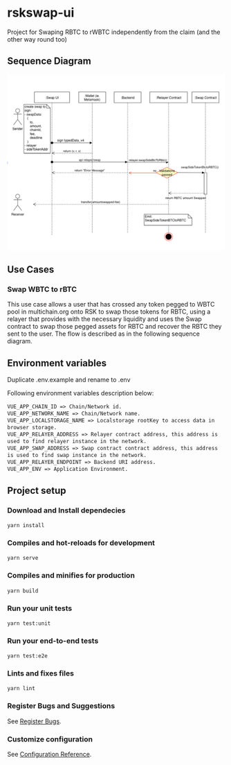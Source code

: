 # rskswap-ui
Project for Swaping RBTC to rWBTC independently from the claim (and the other way round too) 

## Sequence Diagram
![Sequence Diagram](sequence-diagram.png)


## Use Cases

### Swap WBTC to rBTC 
This use case allows a user that has crossed any token pegged to WBTC pool in multichain.org onto RSK to swap those tokens for RBTC, using a relayer that provides with the necessary liquidity and uses the Swap contract to swap those pegged assets for RBTC and recover the RBTC they sent to the user. The flow is described as in the following sequence diagram.

## Environment variables
Duplicate .env.example and rename to .env

Following environment variables description below:

```
VUE_APP_CHAIN_ID => Chain/Network id.
VUE_APP_NETWORK_NAME => Chain/Network name.
VUE_APP_LOCALSTORAGE_NAME => Localstorage rootKey to access data in browser storage.
VUE_APP_RELAYER_ADDRESS => Relayer contract address, this address is used to find relayer instance in the network.
VUE_APP_SWAP_ADDRESS => Swap contract contract address, this address is used to find swap instance in the network.
VUE_APP_RELAYER_ENDPOINT => Backend URI address.
VUE_APP_ENV => Application Environment.

```

## Project setup

### Download and Install dependecies
```
yarn install
```

### Compiles and hot-reloads for development
```
yarn serve
```

### Compiles and minifies for production
```
yarn build
```

### Run your unit tests
```
yarn test:unit
```

### Run your end-to-end tests
```
yarn test:e2e
```

### Lints and fixes files
```
yarn lint
```

### Register Bugs and Suggestions

See [Register Bugs](https://github.com/rsksmart/rskswap-ui/issues).


### Customize configuration
See [Configuration Reference](https://cli.vuejs.org/config/).
